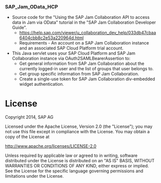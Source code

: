 ### SAP_Jam_OData_HCP
* Source code for the "Using the SAP Jam Collaboration API to access data in Jam via OData" tutorial in the "SAP Jam Collaboration Developer Guide".
  * https://help.sap.com/viewer/u_collaboration_dev_help/033db47cbaa6404cbb8c2e53a220964d.html
  * Requirements - An account on a SAP Jam Collaboration instance and an associated SAP Cloud Platform trial account.
* This Java servlet uses your SAP Cloud Platform and SAP Jam Collaboration instance via OAuth2SAMLBearerAssertion to:
  * Get general information from SAP Jam Collaboration about the currently logged-in user and the list of groups that user belongs to.
  * Get group specific information from SAP Jam Collaboration.
  * Create a single-use token for SAP Jam Collaboration div-embedded widget authentication.


# License
Copyright 2014, SAP AG

Licensed under the Apache License, Version 2.0 (the "License");
you may not use this file except in compliance with the License.
You may obtain a copy of the License at

   http://www.apache.org/licenses/LICENSE-2.0

Unless required by applicable law or agreed to in writing, software
distributed under the License is distributed on an "AS IS" BASIS,
WITHOUT WARRANTIES OR CONDITIONS OF ANY KIND, either express or implied.
See the License for the specific language governing permissions and
limitations under the License.